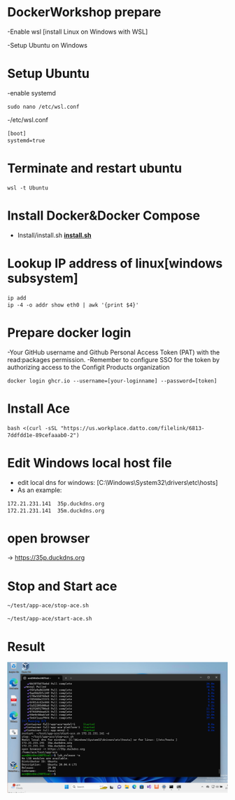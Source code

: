 # DockerWorkshop prepare

-Enable wsl [install Linux on Windows with WSL]

-Setup Ubuntu on Windows 


# Setup Ubuntu 

-enable systemd

```
sudo nano /etc/wsl.conf
```

-/etc/wsl.conf

```
[boot] 
systemd=true
```

# Terminate and restart ubuntu

```
wsl -t Ubuntu
```

# Install Docker&Docker Compose

- Install/install.sh
**[install.sh](Install/install.sh)**

# Lookup IP address of linux[windows subsystem]

```
ip add
ip -4 -o addr show eth0 | awk '{print $4}'
```
# Prepare docker login 

-Your GitHub username and Github Personal Access Token (PAT) with the read:packages permission. 
-Remember to configure SSO for the token by authorizing access to the Configit Products organization

```
docker login ghcr.io --username=[your-loginname] --password=[token]
```


# Install Ace

```
bash <(curl -sSL "https://us.workplace.datto.com/filelink/6813-7ddfdd1e-89cefaaab0-2")

```

# Edit Windows local host file

- edit local dns for windows: [C:\Windows\System32\drivers\etc\hosts]
- As an example:
```
172.21.231.141  35p.duckdns.org
172.21.231.141  35m.duckdns.org
```
# open browser

-> https://35p.duckdns.org

# Stop and Start ace

```
~/test/app-ace/stop-ace.sh
```

```
~/test/app-ace/start-ace.sh
```


# Result

![App Screenshot](Install/image.png)
